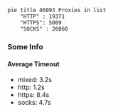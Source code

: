 
```mermaid
pie title 46093 Proxies in list
    "HTTP" : 19371
    "HTTPS": 5009
    "SOCKS" : 26060
```

### Some Info
#### Average Timeout

- mixed: 3.2s
- http: 1.2s
- https: 8.4s
- socks: 4.7s